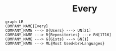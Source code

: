 <h1 align="center">Every</h1>

```mermaid
graph LR
COMPANY_NAME{Every}
COMPANY_NAME ---> U{Users} ---> UN[21]
COMPANY_NAME ---> R{Repositories} ---> RN[1716]
COMPANY_NAME ---> G{Gists} ---> GN[1]
COMPANY_NAME ---> ML{Most Used<br>Languages}
```
